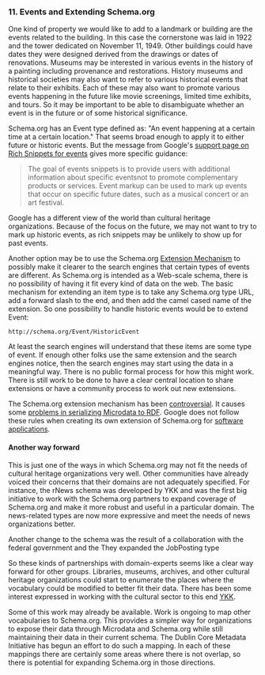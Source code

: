 ### 11. Events and Extending Schema.org

One kind of property we would like to add to a landmark or building are the 
events related to the building. In this case the cornerstone was laid in 1922 
and the tower dedicated on November 11, 1949. Other buildings could have dates
they were designed derived from the drawings or dates of renovations. Museums
may be interested in various events in the history of a painting including
provenance and restorations. History museums and historical societies may also
want to refer to various historical events that relate to their exhibits. Each
of these may also want to promote various events happening in the future like
movie screenings, limited time exhibits, and tours. So it may be important to be
able to disambiguate whether an event is in the future or
of some historical significance.

Schema.org has an Event type defined as: "An event happening at a certain time at a 
certain location." That seems broad enough to apply it to either future or 
historic events. But
the message from Google's [support page on Rich Snippets for events](http://support.google.com/webmasters/bin/answer.py?hl=en&answer=164506)
gives more specific guidance:

> The goal of events snippets is to provide users with additional information 
> about specific eventsnot to promote complementary products or services. Event 
> markup can be used to mark up events that occur on specific future dates, 
> such as a musical concert or an art festival.

Google has
a different view of the world than cultural heritage organizations.
Because of the focus on the future, we may not want to try to mark up historic
events, as rich snippets may be unlikely to show up for past events. 

Another option may be to use the Schema.org [Extension Mechanism](http://schema.org/docs/extension.html)
to possibly make it clearer to the search engines that certain types of events 
are different. 
As Schema.org is intended as a Web-scale schema, there is no possibility of 
having it fit every kind of data on the web.
The basic mechanism for extending an item type is to take any Schema.org type 
URL, add a forward slash to 
the end, and then add the camel cased name of the extension. So one possibility
to handle historic events would be to extend Event:

    http://schema.org/Event/HistoricEvent

At least the search engines will
understand that these items are some type of event. If enough other folks use the 
same extension and the search engines notice, then the search engines may start
using the data in a meaningful way. There is no public formal process for how 
this might work.
There is still work to be done to have a clear central location to share 
extensions or have a community process to work out new extensions.

The Schema.org extension mechanism has been [controversial](YKK). It causes
some [problems in serializing Microdata to RDF](YKK).
Google does not
follow these rules when creating its own extension of Schema.org for
[software applications](http://support.google.com/webmasters/bin/answer.py?hl=en&answer=1645432).

#### Another way forward

This is just one of the ways in which Schema.org may not fit the needs of 
cultural heritage organizations very well. Other communities have already voiced
their concerns that their domains are not adequately specified. For instance,
the rNews schema was developed by YKK and was the first big initiative to 
work with the Schema.org partners to expand coverage of
Schema.org and make it more robust and useful in a particular domain. The
news-related types are now more expressive and meet the needs of news
organizations better.

Another change to the schema was the result of a collaboration with the federal
government and the 
They expanded the JobPosting type 

So these kinds of partnerships with domain-experts seems like a clear way forward
for other groups.
Libraries, museums, archives, and other cultural heritage organizations could 
start to enumerate the places where the vocabulary could be modified to better
fit their data.
There has been some interest expressed in working with the cultural sector to 
this end [YKK](YKK).

Some of this work may already be available.
Work is ongoing to map other vocabularies to Schema.org. 
This provides a simpler way for organizations to expose their data through 
Microdata and Schema.org while still maintaining their data in their current
schema.
The Dublin Core Metadata Initiative
has begun an effort to do such a mapping. In each of these mappings there are 
certainly some areas where there is not overlap, so there is potential for 
expanding Schema.org in those directions. 





